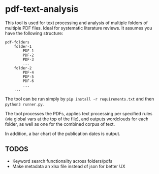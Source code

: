 # pdf-text-analysis
This tool is used for text processing and analysis of multiple folders of multiple PDF files. Ideal for systematic literature reviews.
It assumes you have the following structure:
```
pdf-folders
    folder-1
        PDF-1
        PDF-2
        PDF-3
        ...
    folder-2
        PDF-4
        PDF-5
        PDF-6
        ...
    ...
```

The tool can be run simply by `pip install -r requirements.txt` and then `python3 runner.py`.  

The tool processes the PDFs, applies text processing per specified rules (via global vars at the top of the file), and outputs wordclouds for each folder, as well as one for the combined corpus of text.  

In addition, a bar chart of the publication dates is output.

## TODOS
* Keyword search functionality across folders/pdfs
* Make metadata an xlsx file instead of json for better UX